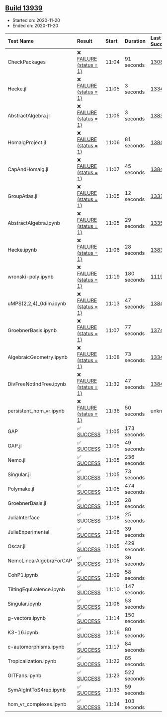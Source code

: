 ## [Build 13939](https://oscarci.mathematik.uni-kl.de/job/oscar/13939/)

* Started on: 2020-11-20
* Ended on: 2020-11-20

| Test Name    | Result | Start | Duration | Last Success | First Failure |
|:-------------|:-------|:------|:---------|:-------------|:--------------|
| CheckPackages | ❌ [FAILURE (status = 1)](https://oscarci.mathematik.uni-kl.de/job/oscar/13939/artifact/logs/build-13939/CheckPackages.log) | 11:04 | 91 seconds | [13085](https://oscarci.mathematik.uni-kl.de/job/oscar/13085/) | [13086](https://oscarci.mathematik.uni-kl.de/job/oscar/13086/) |
| Hecke.jl | ❌ [FAILURE (status = 1)](https://oscarci.mathematik.uni-kl.de/job/oscar/13939/artifact/logs/build-13939/Hecke.jl.log) | 11:05 | 3 seconds | [13341](https://oscarci.mathematik.uni-kl.de/job/oscar/13341/) | [13342](https://oscarci.mathematik.uni-kl.de/job/oscar/13342/) |
| AbstractAlgebra.jl | ❌ [FAILURE (status = 1)](https://oscarci.mathematik.uni-kl.de/job/oscar/13939/artifact/logs/build-13939/AbstractAlgebra.jl.log) | 11:05 | 3 seconds | [13837](https://oscarci.mathematik.uni-kl.de/job/oscar/13837/) | [13838](https://oscarci.mathematik.uni-kl.de/job/oscar/13838/) |
| HomalgProject.jl | ❌ [FAILURE (status = 1)](https://oscarci.mathematik.uni-kl.de/job/oscar/13939/artifact/logs/build-13939/HomalgProject.jl.log) | 11:06 | 81 seconds | [13845](https://oscarci.mathematik.uni-kl.de/job/oscar/13845/) | [13846](https://oscarci.mathematik.uni-kl.de/job/oscar/13846/) |
| CapAndHomalg.jl | ❌ [FAILURE (status = 1)](https://oscarci.mathematik.uni-kl.de/job/oscar/13939/artifact/logs/build-13939/CapAndHomalg.jl.log) | 11:07 | 45 seconds | [13845](https://oscarci.mathematik.uni-kl.de/job/oscar/13845/) | [13846](https://oscarci.mathematik.uni-kl.de/job/oscar/13846/) |
| GroupAtlas.jl | ❌ [FAILURE (status = 1)](https://oscarci.mathematik.uni-kl.de/job/oscar/13939/artifact/logs/build-13939/GroupAtlas.jl.log) | 11:05 | 12 seconds | [13311](https://oscarci.mathematik.uni-kl.de/job/oscar/13311/) | [13312](https://oscarci.mathematik.uni-kl.de/job/oscar/13312/) |
| AbstractAlgebra.ipynb | ❌ [FAILURE (status = 1)](https://oscarci.mathematik.uni-kl.de/job/oscar/13939/artifact/logs/build-13939/AbstractAlgebra.ipynb.log) | 11:05 | 29 seconds | [13355](https://oscarci.mathematik.uni-kl.de/job/oscar/13355/) | [13356](https://oscarci.mathematik.uni-kl.de/job/oscar/13356/) |
| Hecke.ipynb | ❌ [FAILURE (status = 1)](https://oscarci.mathematik.uni-kl.de/job/oscar/13939/artifact/logs/build-13939/Hecke.ipynb.log) | 11:06 | 28 seconds | [13837](https://oscarci.mathematik.uni-kl.de/job/oscar/13837/) | [13838](https://oscarci.mathematik.uni-kl.de/job/oscar/13838/) |
| wronski-poly.ipynb | ❌ [FAILURE (status = 1)](https://oscarci.mathematik.uni-kl.de/job/oscar/13939/artifact/logs/build-13939/wronski-poly.ipynb.log) | 11:19 | 180 seconds | [11192](https://oscarci.mathematik.uni-kl.de/job/oscar/11192/) | [11193](https://oscarci.mathematik.uni-kl.de/job/oscar/11193/) |
| uMPS(2,2,4)_0dim.ipynb | ❌ [FAILURE (status = 1)](https://oscarci.mathematik.uni-kl.de/job/oscar/13939/artifact/logs/build-13939/uMPS-2-2-4-_0dim.ipynb.log) | 11:13 | 47 seconds | [13841](https://oscarci.mathematik.uni-kl.de/job/oscar/13841/) | [13842](https://oscarci.mathematik.uni-kl.de/job/oscar/13842/) |
| GroebnerBasis.ipynb | ❌ [FAILURE (status = 1)](https://oscarci.mathematik.uni-kl.de/job/oscar/13939/artifact/logs/build-13939/GroebnerBasis.ipynb.log) | 11:07 | 77 seconds | [13748](https://oscarci.mathematik.uni-kl.de/job/oscar/13748/) | [13749](https://oscarci.mathematik.uni-kl.de/job/oscar/13749/) |
| AlgebraicGeometry.ipynb | ❌ [FAILURE (status = 1)](https://oscarci.mathematik.uni-kl.de/job/oscar/13939/artifact/logs/build-13939/AlgebraicGeometry.ipynb.log) | 11:08 | 73 seconds | [13341](https://oscarci.mathematik.uni-kl.de/job/oscar/13341/) | [13342](https://oscarci.mathematik.uni-kl.de/job/oscar/13342/) |
| DivFreeNotIndFree.ipynb | ❌ [FAILURE (status = 1)](https://oscarci.mathematik.uni-kl.de/job/oscar/13939/artifact/logs/build-13939/DivFreeNotIndFree.ipynb.log) | 11:32 | 47 seconds | [13845](https://oscarci.mathematik.uni-kl.de/job/oscar/13845/) | [13846](https://oscarci.mathematik.uni-kl.de/job/oscar/13846/) |
| persistent_hom_vr.ipynb | ❌ [FAILURE (status = 1)](https://oscarci.mathematik.uni-kl.de/job/oscar/13939/artifact/logs/build-13939/persistent_hom_vr.ipynb.log) | 11:36 | 50 seconds | unknown | unknown |
| GAP | ✅ [SUCCESS](https://oscarci.mathematik.uni-kl.de/job/oscar/13939/artifact/logs/build-13939/GAP.log) | 11:05 | 173 seconds |  |  |
| GAP.jl | ✅ [SUCCESS](https://oscarci.mathematik.uni-kl.de/job/oscar/13939/artifact/logs/build-13939/GAP.jl.log) | 11:05 | 49 seconds |  |  |
| Nemo.jl | ✅ [SUCCESS](https://oscarci.mathematik.uni-kl.de/job/oscar/13939/artifact/logs/build-13939/Nemo.jl.log) | 11:05 | 236 seconds |  |  |
| Singular.jl | ✅ [SUCCESS](https://oscarci.mathematik.uni-kl.de/job/oscar/13939/artifact/logs/build-13939/Singular.jl.log) | 11:05 | 73 seconds |  |  |
| Polymake.jl | ✅ [SUCCESS](https://oscarci.mathematik.uni-kl.de/job/oscar/13939/artifact/logs/build-13939/Polymake.jl.log) | 11:05 | 474 seconds |  |  |
| GroebnerBasis.jl | ✅ [SUCCESS](https://oscarci.mathematik.uni-kl.de/job/oscar/13939/artifact/logs/build-13939/GroebnerBasis.jl.log) | 11:05 | 28 seconds |  |  |
| JuliaInterface | ✅ [SUCCESS](https://oscarci.mathematik.uni-kl.de/job/oscar/13939/artifact/logs/build-13939/JuliaInterface.log) | 11:08 | 25 seconds |  |  |
| JuliaExperimental | ✅ [SUCCESS](https://oscarci.mathematik.uni-kl.de/job/oscar/13939/artifact/logs/build-13939/JuliaExperimental.log) | 11:08 | 39 seconds |  |  |
| Oscar.jl | ✅ [SUCCESS](https://oscarci.mathematik.uni-kl.de/job/oscar/13939/artifact/logs/build-13939/Oscar.jl.log) | 11:05 | 429 seconds |  |  |
| NemoLinearAlgebraForCAP | ✅ [SUCCESS](https://oscarci.mathematik.uni-kl.de/job/oscar/13939/artifact/logs/build-13939/NemoLinearAlgebraForCAP.log) | 11:05 | 36 seconds |  |  |
| CohP1.ipynb | ✅ [SUCCESS](https://oscarci.mathematik.uni-kl.de/job/oscar/13939/artifact/logs/build-13939/CohP1.ipynb.log) | 11:09 | 58 seconds |  |  |
| TiltingEquivalence.ipynb | ✅ [SUCCESS](https://oscarci.mathematik.uni-kl.de/job/oscar/13939/artifact/logs/build-13939/TiltingEquivalence.ipynb.log) | 11:10 | 147 seconds |  |  |
| Singular.ipynb | ✅ [SUCCESS](https://oscarci.mathematik.uni-kl.de/job/oscar/13939/artifact/logs/build-13939/Singular.ipynb.log) | 11:06 | 53 seconds |  |  |
| g-vectors.ipynb | ✅ [SUCCESS](https://oscarci.mathematik.uni-kl.de/job/oscar/13939/artifact/logs/build-13939/g-vectors.ipynb.log) | 11:14 | 150 seconds |  |  |
| K3-16.ipynb | ✅ [SUCCESS](https://oscarci.mathematik.uni-kl.de/job/oscar/13939/artifact/logs/build-13939/K3-16.ipynb.log) | 11:16 | 80 seconds |  |  |
| c-automorphisms.ipynb | ✅ [SUCCESS](https://oscarci.mathematik.uni-kl.de/job/oscar/13939/artifact/logs/build-13939/c-automorphisms.ipynb.log) | 11:17 | 84 seconds |  |  |
| Tropicalization.ipynb | ✅ [SUCCESS](https://oscarci.mathematik.uni-kl.de/job/oscar/13939/artifact/logs/build-13939/Tropicalization.ipynb.log) | 11:22 | 85 seconds |  |  |
| GITFans.ipynb | ✅ [SUCCESS](https://oscarci.mathematik.uni-kl.de/job/oscar/13939/artifact/logs/build-13939/GITFans.ipynb.log) | 11:23 | 522 seconds |  |  |
| SymAlgIntToS4rep.ipynb | ✅ [SUCCESS](https://oscarci.mathematik.uni-kl.de/job/oscar/13939/artifact/logs/build-13939/SymAlgIntToS4rep.ipynb.log) | 11:33 | 59 seconds |  |  |
| hom_vr_complexes.ipynb | ✅ [SUCCESS](https://oscarci.mathematik.uni-kl.de/job/oscar/13939/artifact/logs/build-13939/hom_vr_complexes.ipynb.log) | 11:34 | 103 seconds |  |  |
